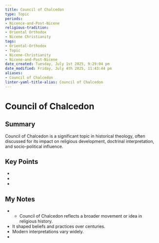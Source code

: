 ```yaml
---
title: Council of Chalcedon
type: Topic
periods:
- Nicence-and-Post-Nicene
religious-tradition:
- Oriental Orthodox
- Nicene Christianity
tags:
- Oriental-Orthodox
- Topic
- Nicene-Christianity
- Nicene-and-Post-Nicene
date_created: Tuesday, July 1st 2025, 9:29:04 pm
date_modified: Friday, July 4th 2025, 11:43:44 pm
aliases:
- Council of Chalcedon
linter-yaml-title-alias: Council of Chalcedon
---
```


# Council of Chalcedon

## Summary
Council of Chalcedon is a significant topic in historical theology, often discussed for its impact on religious development, doctrinal interpretation, and socio-political influence.

## Key Points
- 
- 
- 

## My Notes
- - Council of Chalcedon reflects a broader movement or idea in religious history.
- It shaped beliefs and practices over centuries.
- Modern interpretations vary widely.
- 